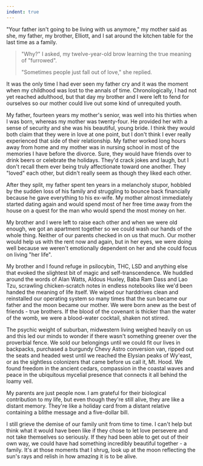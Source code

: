 ```yaml
---
indent: true
---
```

"Your father isn't going to be living with us anymore," my mother said
as she, my father, my brother, Elliott, and I sat around the kitchen
table for the last time as a family.

> "Why?" I asked, my twelve-year-old brow learning the true meaning of
> "furrowed".
>
> "Sometimes people just fall out of love," she replied.

It was the only time I had ever seen my father cry and it was the moment
when my childhood was lost to the annals of time. Chronologically, I had
not yet reached adulthood, but that day my brother and I were left to
fend for ourselves so our mother could live out some kind of unrequited
youth.

My father, fourteen years my mother's senior, was well into his thirties
when I was born, whereas my mother was twenty-four. He provided her with
a sense of security and she was his beautiful, young bride. I think they
would both claim that they were in love at one point, but I don't think
I ever really experienced that side of their relationship. My father
worked long hours away from home and my mother was in nursing school in
most of the memories I have before the divorce. Sure, they would have
friends over to drink beers or celebrate the holidays. They'd crack
jokes and laugh, but I don't recall them ever being truly affectionate
toward one another. They "loved" each other, but didn't really seem as
though they liked each other.

After they split, my father spent ten years in a melancholy stupor,
hobbled by the sudden loss of his family and struggling to bounce back
financially because he gave everything to his ex-wife. My mother almost
immediately started dating again and would spend most of her free time
away from the house on a quest for the man who would spend the most
money on her.

My brother and I were left to raise each other and when we were old
enough, we got an apartment together so we could wash our hands of the
whole thing. Neither of our parents checked in on us that much. Our
mother would help us with the rent now and again, but in her eyes, we
were doing well because we weren't emotionally dependent on her and she
could focus on living "her life".

My brother and I found refuge in psilocybin, THC, LSD and anything else
that evoked the slightest bit of magic and self-transcendence. We
huddled around the words of Alan Watts, Aldous Huxley, Baba Ram Dass and
Lao Tzu, scrawling chicken-scratch notes in endless notebooks like we'd
been handed the meaning of life itself. We wiped our harddrives clean
and reinstalled our operating system so many times that the sun became
our father and the moon became our mother. We were born anew as the best
of friends - true brothers. If the blood of the covenant is thicker than
the water of the womb, we were a blood-water cocktail, shaken not
stirred.

The psychic weight of suburban, midwestern living weighed heavily on us
and this led our minds to wonder if there wasn't something greener over
the proverbial fence. We sold our belongings until we could fit our
lives in backpacks, purchased a burgundy Chevy Astro conversion van,
ripped out the seats and headed west until we reached the Elysian peaks
of Wy\'east, or as the sightless colonizers that came before us call it,
Mt. Hood. We found freedom in the ancient cedars, compassion in the
coastal waves and peace in the ubiquitous mycelial presence that
connects it all behind the loamy veil.

My parents are just people now. I am grateful for their biological
contribution to my life, but even though they're still alive, they are
like a distant memory. They're like a holiday card from a distant
relative containing a blithe message and a five-dollar bill.

I still grieve the demise of our family unit from time to time. I can't
help but think what it would have been like if they chose to let love
persevere and not take themselves so seriously. If they had been able to
get out of their own way, we could have had something incredibly
beautiful together - a family. It's at those moments that I shrug, look
up at the moon reflecting the sun's rays and relish in how amazing it is
to be alive.

